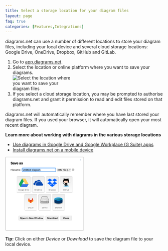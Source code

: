 ```yaml
---
title: Select a storage location for your diagram files
layout: page
faq: true
categories: [Features,Integrations]
---
```


diagrams.net can use a number of different locations to store your diagram files, including your local device and several cloud storage locations: Google Drive, OneDrive, Dropbox, GitHub and GitLab.

1. Go to [app.diagrams.net](https://app.diagrams.net).
2. Select the location or online platform where you want to save your diagrams.
<br /><img src="/assets/img/blog/storage-locations.png" style="width=100%;max-width:200px;height:auto;" alt="Select the location where you want to save your diagram files">
3. If you select a cloud storage location, you may be prompted to authorise diagrams.net and grant it permission to read and edit files stored on that platform.

diagrams.net will automatically remember where you have last stored your diagram files. If you used your browser, it will automatically open your most recent diagram.

**Learn more about working with diagrams in the various storage locations**

* [Use diagrams in Google Drive and Google Workplace (G Suite) apps](/doc/faq/google-drive-diagrams.html)
* [Install diagrams.net on a mobile device](/doc/faq/mobile-diagram-app.html)

<img src="/assets/img/blog/storage-locations-save-as.png" style="width=100%;max-width:250px;height:auto;" alt="Select the location where you want to save your diagram files">

**Tip:** Click on either _Device_ or _Download_ to save the diagram file to your local device.
